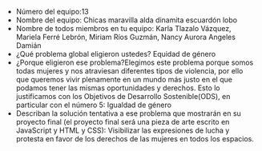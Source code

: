 - Número del equipo:13
- Nombre del equipo: Chicas maravilla alda dinamita escuardón lobo
- Nombre de todos miembros en tu equipo: Karla Tlazalo Vázquez, Mariela Ferré Lebrón, Miriam Ríos Guzmán, Nancy Aurora Angeles Damián
- ¿Qué problema global eligieron ustedes? Equidad de género
- ¿Porque eligieron ese problema?Elegimos este problema porque somos todas mujeres y nos atraviesan diferentes tipos de violencia, por ello que queremos vivir plenamente en un mundo más justo en el que podamos tener las mismas oportunidades y derechos. Esto lo justificamos con los Objetivos de Desarrollo Sostenible(ODS), en particular con el número 5: Igualdad de género
- Describan la solución tentativa a ese problema que mostrarán en su proyecto final (el proyecto final será una pieza de arte escrito en JavaScript y HTML y CSS): 
Visibilizar las expresiones de lucha y  protesta en favor de los derechos de las mujeres en todos los espacios.
